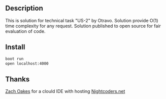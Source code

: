 ## Description
This is solution for technical task "US-2" by Otravo. Solution provide O(1) time complexity for any request.
Solution published to open source for fair evaluation of code. 


## Install

```bash
boot run
open localhost:4000
```


## Thanks
[Zach Oakes](https://sekao.net/) for a clould IDE with hosting [Nightcoders.net](http://nightcoders.net/)
